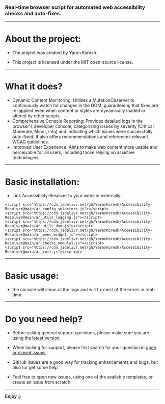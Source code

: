 ### Real-time browser script for automated web accessibility checks and auto-fixes.

- - -

# About the project:

* The project was created by Yaron Koresh.

* This project is licensed under the MIT open-source license.

- - -

# What it does?

* Dynamic Content Monitoring: Utilizes a MutationObserver to continuously watch for changes in the DOM, guaranteeing that fixes are re-applied even when content or styles are dynamically loaded or altered by other scripts.
* Comprehensive Console Reporting: Provides detailed logs in the browser's developer console, categorizing issues by severity (Critical, Moderate, Minor, Info) and indicating which issues were successfully auto-fixed. It also offers recommendations and references relevant WCAG guidelines.
* Improved User Experience: Aims to make web content more usable and perceivable for all users, including those relying on assistive technologies.

- - -

# Basic installation:

* Link Accessibility-Resolver to your website externally:
```
<script src="https://cdn.jsdelivr.net/gh/YaronKoresh/Accessibility-Resolver@main/ar_config_selectors.js"></script>
<script src="https://cdn.jsdelivr.net/gh/YaronKoresh/Accessibility-Resolver@main/ar_utils_logging.js"></script>
<script src="https://cdn.jsdelivr.net/gh/YaronKoresh/Accessibility-Resolver@main/ar_utils_dom.js"></script>
<script src="https://cdn.jsdelivr.net/gh/YaronKoresh/Accessibility-Resolver@main/ar_menu_widget.js"></script>
<script src="https://cdn.jsdelivr.net/gh/YaronKoresh/Accessibility-Resolver@main/ar_checks_modules.js"></script>
<script src="https://cdn.jsdelivr.net/gh/YaronKoresh/Accessibility-Resolver@main/ar_init.js"></script>
```

- - -

# Basic usage:

* the console will show all the logs and will fix most of the errors in real-time.

- - -

# Do you need help?

* Before asking general support questions, please make sure you are using the [latest version](https://github.com/YaronKoresh/Accessibility-Resolver/releases/latest).

* When looking for support, please first search for your question in [open or closed issues](https://github.com/YaronKoresh/Accessibility-Resolver/issues?q=is%3Aissue).

* GitHub issues are a good way for tracking enhancements and bugs, but also for get some help.

* Feel free to open new issues, using one of the available templates, or create an issue from scratch.

- - -

**Enjoy :)**
